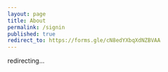 ```yaml
---
layout: page
title: About
permalink: /signin
published: true
redirect_to: https://forms.gle/cN8edYXbqXdNZBVAA
---
```


redirecting...
